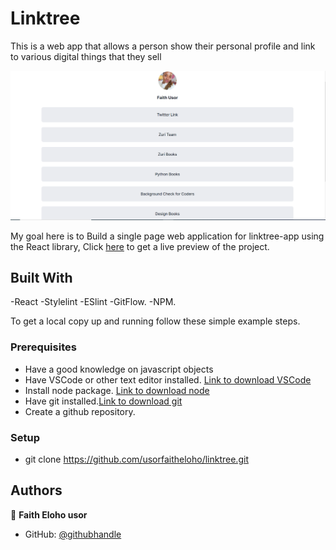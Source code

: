 # Linktree

This is a web app that allows a person show their personal profile and link to various digital things that they sell

![screenshot](./src/images/preview.PNG)


My goal here is to Build a single page web application for linktree-app using the React library, Click [here](https://faith-linktree-app.netlify.app/) to get a live preview of the project.
 

## Built With

-React
-Stylelint
-ESlint
-GitFlow.
-NPM.

To get a local copy up and running follow these simple example steps.

### Prerequisites
- Have a good knowledge on javascript objects
- Have VSCode or other text editor installed. [Link to download VSCode](https://code.visualstudio.com/download)
- Install node package. [Link to download node](https://nodejs.org/en/download/)
- Have git installed.[Link to download git](https://git-scm.com/downloads)
- Create a github repository.

### Setup
- git clone  https://github.com/usorfaitheloho/linktree.git <Your-Build-Directory>


## Authors

👤 **Faith Eloho usor**

- GitHub: [@githubhandle](https://github.com/usorfaitheloho)
